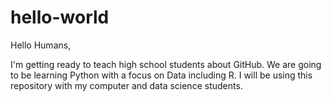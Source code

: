 # hello-world
Hello Humans,

I'm getting ready to teach high school students about GitHub.  We are going to be learning Python with a focus on Data including R.  I will be using this repository with my computer and data science students.

